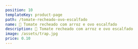 ```yaml
---
position: 10
templateKey: product-page
path: /tomate-recheado-ovo-escalfado
name: 🥦 Tomate recheado com arroz e ovo escalfado
description: 🥦 Tomate recheado com arroz e ovo escalfado
image: /assets/trap.jpg
price: 0.10
---
```


